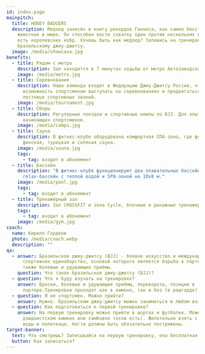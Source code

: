 ```yaml
---
id: index-page
mainpitch:
  title: HONEY BADGERS
  description: Медоед занесён в книгу рекордов Гиннеса, как самое бесстрашное
    животное в мире. Он способен вести схватку один против нескольких львов и
    есть королевских кобр. Хочешь быть как медоед? Запишись на тренировку по
    бразильскому джиу-джитсу.
  image: /media/showcase.jpg
benefits:
  - title: Рядом с метро
    description: Зал находится в 7 минутах ходьбы от метро Автозаводская.
    image: /media/metro.jpg
  - title: Соревнования
    description: Наша команда входит в Федерацию Джиу-Джитсу России, что дает
      возможность спортсменам выступать на соревнованиях и продвигаться по
      лестнице спортивных званий.
    image: /media/tournament.jpg
  - title: Сборы
    description: Регулярные поездки и спортивные кемпы по BJJ. Для опытных и
      начинающих спортсменов.
    image: /media/camps.jpg
  - title: Сауна
    description: В фитнес-клубе оборудована комфортная СПА-зона, где функционирует
      финская, турецкая и соляная сауна.
    image: /media/sauna.jpg
    tags:
      - tag: входит в абонемент
  - title: Бассейн
    description: "В фитнес-клубе функционируют два плавательных бассейна: 35х8 м и
      relax-бассейн с теплой водой и SPA-зоной на 10х8 м."
    image: /media/pool.jpg
    tags:
      - tag: входит в абонемент
  - title: Тренажёрный зал
    description: Зал CROSSFIT и зона Cycle, блочные и рычажные тренажеры.
    tags:
      - tag: входит в абонемент
    image: /media/gym.jpg
coach:
  name: Кирилл Гордеев
  photo: /media/coach.webp
  description: ""
qa:
  - answer: Бразильское джиу-джитсу (BJJ) - боевое искусство и международное
      спортивное единоборство, основой которого является борьба в партере, а
      также болевые и удушающие приёмы.
    question: Что такое бразильское джиу-джитсу (BJJ)?
  - question: Что я буду изучать на тренировке?
    answer: Броски, болевые и удушающие приёмы, перевороты, позиции в
      партере.Тренировки проходят как в кимоно, так и без (в рашгарде).
  - question: Я не спортсмен. Можно прийти?
    answer: Нужно. Бразильским джиу-джитсу можно заниматься в любом возрасте с нуля.
  - question: Как подготовиться к первой тренировке?
    answer: На первую тренировку можно прийти в шортах и футболке. Можно прийти в
      дзюдоистском кимоно или самбовке (если есть). Желательно взять с собой
      воды и полотенце. Ногти должны быть обязательно пострижены.
target-banner:
  text: Что смотришь? Записывайся на первую тренировку, она бесплатная.
  button: Как записаться?
---
```

